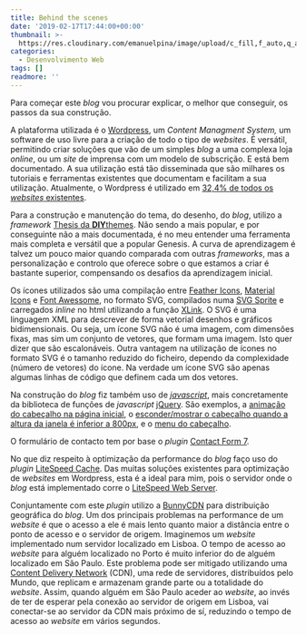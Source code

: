 ```yaml
---
title: Behind the scenes
date: '2019-02-17T17:44:00+00:00'
thumbnail: >-
  https://res.cloudinary.com/emanuelpina/image/upload/c_fill,f_auto,q_auto,w_900/v1558565914/2019/webdevelopment.jpg
categories:
  - Desenvolvimento Web
tags: []
readmore: ''
---
```

Para começar este _blog_ vou procurar explicar, o melhor que conseguir, os passos da sua construção.

A plataforma utilizada é o [Wordpress](https://wordpress.org/), um _Content Managment System,_ um software de uso livre para a criação de todo o tipo de _websites_. É versátil, permitindo criar soluções que vão de um simples _blog_ a uma complexa loja _online_, ou um _site_ de imprensa com um modelo de subscrição. E está bem documentado. A sua utilização está tão disseminada que são milhares os tutoriais e ferramentas existentes que documentam e facilitam a sua utilização. Atualmente, o Wordpress é utilizado em [32,4% de todos os _websites_ existentes](https://w3techs.com/technologies/details/cm-wordpress/all/all).

Para a construção e manutenção do tema, do desenho, do _blog_, utilizo a _framework_ [Thesis da **DIY**themes](http://diythemes.com/). Não sendo a mais popular, e por conseguinte não a mais documentada, é no meu entender uma ferramenta mais completa e versátil que a popular Genesis. A curva de aprendizagem é talvez um pouco maior quando comparada com outras _frameworks_, mas a personalização e controlo que oferece sobre o que estamos a criar é bastante superior, compensando os desafios da aprendizagem inicial.

Os ícones utilizados são uma compilação entre [Feather Icons](https://feathericons.com/), [Material Icons](https://material.io/tools/icons/) e [Font Awessome](https://fontawesome.com/), no formato SVG, compilados numa [SVG Sprite](https://css-tricks.com/svg-sprites-use-better-icon-fonts/) e carregados _inline_ no html utilizando a função [XLink](https://www.w3schools.com/xml/xml_xlink.asp). O SVG é <span class="js-about-item-abstr">uma linguagem XML para descrever de forma vetorial desenhos e gráficos bidimensionais</span>. Ou seja, um ícone SVG não é uma imagem, com dimensões fixas, mas sim um conjunto de vetores, que formam uma imagem. Isto quer dizer que são escalonáveis. Outra vantagem na utilização de ícones no formato SVG é o tamanho reduzido do ficheiro, dependo da complexidade (número de vetores) do ícone. Na verdade um ícone SVG são apenas algumas linhas de código que definem cada um dos vetores.

Na construção do _blog_ fiz também uso de [_javascript_](https://pt.wikipedia.org/wiki/JavaScript), mais concretamente da biblioteca de funções de _javascript_ [jQuery](https://jquery.com/). São exemplos, a [animação do cabeçalho na página inicial](https://jsfiddle.net/emanuelpina/4m6fdtzL/), o [esconder/mostrar o cabeçalho quando a altura da janela é inferior a 800px](https://jsfiddle.net/emanuelpina/careh4gp/), e o [menu do cabeçalho](https://jsfiddle.net/emanuelpina/dLqyb6t2/).

O formulário de contacto tem por base o _plugin_ [Contact Form 7](https://contactform7.com/).

No que diz respeito à optimização da performance do _blog_ faço uso do _plugin_ [LiteSpeed Cache](https://www.litespeedtech.com/products/cache-plugins/wordpress-acceleration). Das muitas soluções existentes para optimização de _websites_ em Wordpress, esta é a ideal para mim, pois o servidor onde o _blog_ está implementado corre o [LiteSpeed Web Server](https://www.litespeedtech.com/products#lsws).

Conjuntamente com este _plugin_ utilizo a [BunnyCDN](https://bunnycdn.com/) para distribuição geográfica do _blog_. Um dos principais problemas na performance de um _website_ é que o acesso a ele é mais lento quanto maior a distância entre o ponto de acesso e o servidor de origem. Imaginemos um _website_ implementado num servidor localizado em Lisboa. O tempo de acesso ao _website_ para alguém localizado no Porto é muito inferior do de alguém localizado em São Paulo. Este problema pode ser mitigado utilizando uma [Content Delivery Network](https://en.wikipedia.org/wiki/Content_delivery_network) (CDN), uma rede de servidores, distribuídos pelo Mundo, que replicam e armazenam grande parte ou a totalidade do _website_. Assim, quando alguém em São Paulo aceder ao _website_, ao invés de ter de esperar pela conexão ao servidor de origem em Lisboa, vai conectar-se ao servidor da CDN mais próximo de sí, reduzindo o tempo de acesso ao _website_ em vários segundos.
